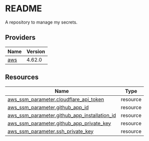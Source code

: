 # README
A repository to manage my secrets.

<!-- BEGIN_TF_DOCS -->


## Providers

| Name | Version |
|------|---------|
| <a name="provider_aws"></a> [aws](#provider\_aws) | 4.62.0 |

## Resources

| Name | Type |
|------|------|
| [aws_ssm_parameter.cloudflare_api_token](https://registry.terraform.io/providers/hashicorp/aws/latest/docs/resources/ssm_parameter) | resource |
| [aws_ssm_parameter.github_app_id](https://registry.terraform.io/providers/hashicorp/aws/latest/docs/resources/ssm_parameter) | resource |
| [aws_ssm_parameter.github_app_installation_id](https://registry.terraform.io/providers/hashicorp/aws/latest/docs/resources/ssm_parameter) | resource |
| [aws_ssm_parameter.github_app_private_key](https://registry.terraform.io/providers/hashicorp/aws/latest/docs/resources/ssm_parameter) | resource |
| [aws_ssm_parameter.ssh_private_key](https://registry.terraform.io/providers/hashicorp/aws/latest/docs/resources/ssm_parameter) | resource |
<!-- END_TF_DOCS -->
